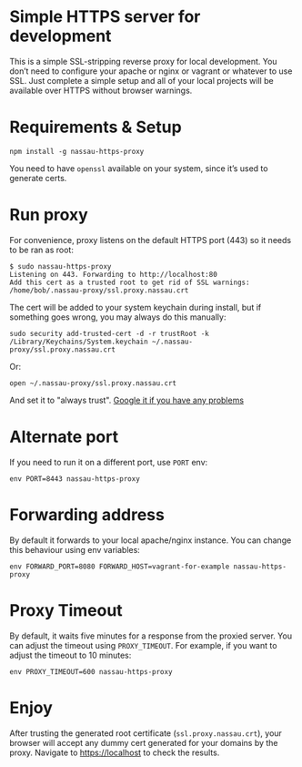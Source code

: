 Simple HTTPS server for development
===================================

This is a simple SSL-stripping reverse proxy for local development. You don’t need to configure your apache or nginx or vagrant or whatever to use SSL. Just complete a simple setup and all of your local projects will be available over HTTPS without browser warnings.

Requirements & Setup
====================

```
npm install -g nassau-https-proxy
```

You need to have `openssl` available on your system, since it’s used to generate certs. 

Run proxy
=========

For convenience, proxy listens on the default HTTPS port (443) so it needs to be ran as root:

```
$ sudo nassau-https-proxy
Listening on 443. Forwarding to http://localhost:80
Add this cert as a trusted root to get rid of SSL warnings: /home/bob/.nassau-proxy/ssl.proxy.nassau.crt
```

The cert will be added to your system keychain during install, but if something goes wrong, you may always do this manually:

```
sudo security add-trusted-cert -d -r trustRoot -k /Library/Keychains/System.keychain ~/.nassau-proxy/ssl.proxy.nassau.crt
```

Or:

```
open ~/.nassau-proxy/ssl.proxy.nassau.crt
```
And set it to "always trust". [Google it if you have any problems](http://superuser.com/questions/404178/importing-a-self-signed-ssl-certificate-on-macos)

Alternate port
==============

If you need to run it on a different port, use `PORT` env:

```
env PORT=8443 nassau-https-proxy
```

Forwarding address
===================

By default it forwards to your local apache/nginx instance. You can change this behaviour using env variables:

```
env FORWARD_PORT=8080 FORWARD_HOST=vagrant-for-example nassau-https-proxy
```

Proxy Timeout
==============

By default, it waits five minutes for a response from the proxied server. You can adjust the timeout using `PROXY_TIMEOUT`. For example, if you want to adjust the timeout to 10 minutes:

```
env PROXY_TIMEOUT=600 nassau-https-proxy
```

Enjoy
=====

After trusting the generated root certificate (`ssl.proxy.nassau.crt`), your browser will accept any dummy cert generated for your domains by the proxy. Navigate to [https://localhost](https://localhost) to check the results.

